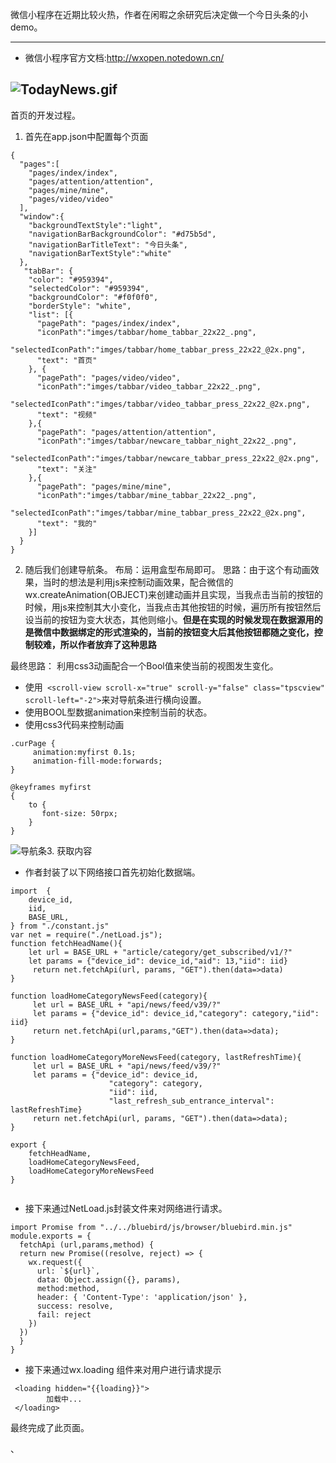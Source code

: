 微信小程序在近期比较火热，作者在闲暇之余研究后决定做一个今日头条的小demo。

---------
+ 微信小程序官方文档:http://wxopen.notedown.cn/


![TodayNews.gif](http://upload-images.jianshu.io/upload_images/1912827-ed2da16bb6bf6ff3.gif?imageMogr2/auto-orient/strip)
----------
首页的开发过程。

1. 首先在app.json中配置每个页面
```
{
  "pages":[
    "pages/index/index",
    "pages/attention/attention",
    "pages/mine/mine",
    "pages/video/video"
  ],
  "window":{
    "backgroundTextStyle":"light",
    "navigationBarBackgroundColor": "#d75b5d",
    "navigationBarTitleText": "今日头条",
    "navigationBarTextStyle":"white"
  },
   "tabBar": {
    "color": "#959394",
    "selectedColor": "#959394",
    "backgroundColor": "#f0f0f0",
    "borderStyle": "white",
    "list": [{
      "pagePath": "pages/index/index",
      "iconPath":"imges/tabbar/home_tabbar_22x22_.png",
      "selectedIconPath":"imges/tabbar/home_tabbar_press_22x22_@2x.png",
      "text": "首页"
    }, {
      "pagePath": "pages/video/video",
      "iconPath":"imges/tabbar/video_tabbar_22x22_.png",
      "selectedIconPath":"imges/tabbar/video_tabbar_press_22x22_@2x.png",
      "text": "视频"
    },{
      "pagePath": "pages/attention/attention",
      "iconPath":"imges/tabbar/newcare_tabbar_night_22x22_.png",
      "selectedIconPath":"imges/tabbar/newcare_tabbar_press_22x22_@2x.png",
      "text": "关注"
    },{
      "pagePath": "pages/mine/mine",
      "iconPath":"imges/tabbar/mine_tabbar_22x22_.png",
      "selectedIconPath":"imges/tabbar/mine_tabbar_press_22x22_@2x.png",
      "text": "我的"
    }]
  }
}
```

2. 随后我们创建导航条。
布局：运用盒型布局即可。
思路：由于这个有动画效果，当时的想法是利用js来控制动画效果，配合微信的wx.createAnimation(OBJECT)来创建动画并且实现，当我点击当前的按钮的时候，用js来控制其大小变化，当我点击其他按钮的时候，遍历所有按钮然后设当前的按钮为变大状态，其他则缩小。**但是在实现的时候发现在数据源用的是微信中数据绑定的形式渲染的，当前的按钮变大后其他按钮都随之变化，控制较难，所以作者放弃了这种思路**

  最终思路： 利用css3动画配合一个Bool值来使当前的视图发生变化。

  +  使用``` <scroll-view scroll-x="true" scroll-y="false" class="tpscview" scroll-left="-2">```来对导航条进行横向设置。
  + 使用BOOL型数据animation来控制当前的状态。
   + 使用css3代码来控制动画

```
.curPage {
     animation:myfirst 0.1s;
     animation-fill-mode:forwards;
}

@keyframes myfirst
{
	to {
       font-size: 50rpx;
    }
}
```

![导航条](http://upload-images.jianshu.io/upload_images/1912827-61a8f73fd18a1066.png?imageMogr2/auto-orient/strip%7CimageView2/2/w/1240)3. 获取内容
+ 作者封装了以下网络接口首先初始化数据端。

```
import  {
    device_id,
    iid,
    BASE_URL,
} from "./constant.js"
var net = require("./netLoad.js");
function fetchHeadName(){
    let url = BASE_URL + "article/category/get_subscribed/v1/?"
    let params = {"device_id": device_id,"aid": 13,"iid": iid}
     return net.fetchApi(url, params, "GET").then(data=>data)
}

function loadHomeCategoryNewsFeed(category){
     let url = BASE_URL + "api/news/feed/v39/?"
     let params = {"device_id": device_id,"category": category,"iid": iid}
     return net.fetchApi(url,params,"GET").then(data=>data);
}

function loadHomeCategoryMoreNewsFeed(category, lastRefreshTime){
     let url = BASE_URL + "api/news/feed/v39/?"
     let params = {"device_id": device_id,
                      "category": category,
                      "iid": iid,
                      "last_refresh_sub_entrance_interval": lastRefreshTime}
     return net.fetchApi(url, params, "GET").then(data=>data);
}

export {
    fetchHeadName,
    loadHomeCategoryNewsFeed,
    loadHomeCategoryMoreNewsFeed
} 


```
+ 接下来通过NetLoad.js封装文件来对网络进行请求。
```
import Promise from "../../bluebird/js/browser/bluebird.min.js"
module.exports = {
  fetchApi (url,params,method) {
  return new Promise((resolve, reject) => {
    wx.request({
      url: `${url}`,
      data: Object.assign({}, params),
      method:method,
      header: { 'Content-Type': 'application/json' },
      success: resolve,
      fail: reject
    })
  })
  }
}
```
+ 接下来通过wx.loading 组件来对用户进行请求提示
```
 <loading hidden="{{loading}}">
        加载中...
 </loading>
```
最终完成了此页面。

、